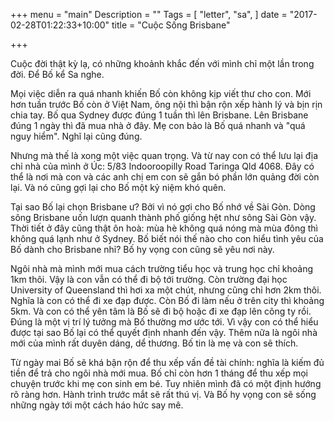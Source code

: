+++
menu = "main"
Description = ""
Tags = [
  "letter",
  "sa",
]
date = "2017-02-28T01:22:33+10:00"
title = "Cuộc Sống Brisbane"

+++

Cuộc đời thật kỳ lạ, có những khoảnh khắc đến với mình chỉ một lần trong đời. Để Bố kể Sa nghe.

Mọi việc diễn ra quá nhanh khiến Bố còn không kịp viết thư cho con. Mới hơn tuần trước Bố còn ở Việt Nam, ông nội thì bận rộn xếp hành lý và bịn rịn chia tay. Bố qua Sydney được đúng 1 tuần thì lên Brisbane. Lên Brisbane đúng 1 ngày thì đã mua nhà ở đây. Mẹ con bảo là Bố quá nhanh và "quá nguy hiểm". Nghĩ lại cũng đúng.

Nhưng mà thế là xong một việc quan trọng. Và từ nay con có thể lưu lại địa chỉ nhà của mình ở Úc: 5/83 Indooroopilly Road Taringa Qld 4068. Đây có thể là nơi mà con và các anh chị em con sẽ gắn bó phần lớn quảng đời còn lại. Và nó cũng gợi lại cho Bố một kỷ niệm khó quên.

Tại sao Bố lại chọn Brisbane ư? Bởi vì nó gợi cho Bố nhớ về Sài Gòn. Dòng sông Brisbane uốn lượn quanh thành phố giống hệt như sông Sài Gòn vậy. Thời tiết ở đây cũng thật ôn hoà: mùa hè không quá nóng mà mùa đông thì không quá lạnh như ở Sydney. Bố biết nói thế nào cho con hiểu tình yêu của Bố dành cho Brisbane nhỉ? Bố hy vọng con cũng sẽ yêu nơi này.

Ngôi nhà mà mình mới mua cách trường tiểu học và trung học chỉ khoảng 1km thôi. Vậy là con vẫn có thể đi bộ tới trường. Còn trường đại học University of Queensland thì hơi xa một chút, nhưng cũng chỉ hơn 2km thôi. Nghĩa là con có thể đi xe đạp được. Còn Bố đi làm nếu ở trên city thì khoảng 5km. Và con có thể yên tâm là Bố sẽ đi bộ hoặc đi xe đạp lên công ty rồi. Đúng là một vị trí lý tưởng mà Bố thường mơ ước tới. Vì vậy con có thể hiểu được tại sao Bố lại có thể quyết định nhanh đến vậy. Thêm nữa là ngôi nhà mới của mình rất duyên dáng, dể thương. Bố tin là mẹ và con sẽ thích.

Từ ngày mai Bố sẽ khá bận rộn để thu xếp vấn đề tài chính: nghĩa là kiếm đủ tiền để trả cho ngôi nhà mới mua. Bố chỉ còn hơn 1 tháng để thu xếp mọi chuyện trước khi mẹ con sinh em bé. Tuy nhiên mình đã có một định hướng rõ ràng hơn. Hành trình trước mắt sẽ rất thú vị. Và Bố hy vọng con sẽ sống những ngày tới một cách háo hức say mê.



